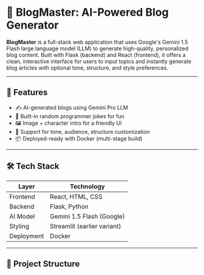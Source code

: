 # 🚀 BlogMaster: AI-Powered Blog Generator

**BlogMaster** is a full-stack web application that uses Google's Gemini 1.5 Flash large language model (LLM) to generate high-quality, personalized blog content. Built with Flask (backend) and React (frontend), it offers a clean, interactive interface for users to input topics and instantly generate blog articles with optional tone, structure, and style preferences.

---

## 🌟 Features

- ✍️ AI-generated blogs using Gemini Pro LLM
- 🤖 Built-in random programmer jokes for fun
- 🖼️ Image + character intro for a friendly UI
- 🧠 Support for tone, audience, structure customization
- 📦 Deployed-ready with Docker (multi-stage build)

---

## 🛠️ Tech Stack

| Layer       | Technology                 |
|------------|----------------------------|
| Frontend   | React, HTML, CSS           |
| Backend    | Flask, Python              |
| AI Model   | Gemini 1.5 Flash (Google)  |
| Styling    | Streamlit (earlier variant)|
| Deployment | Docker                     |

---

## 📂 Project Structure

